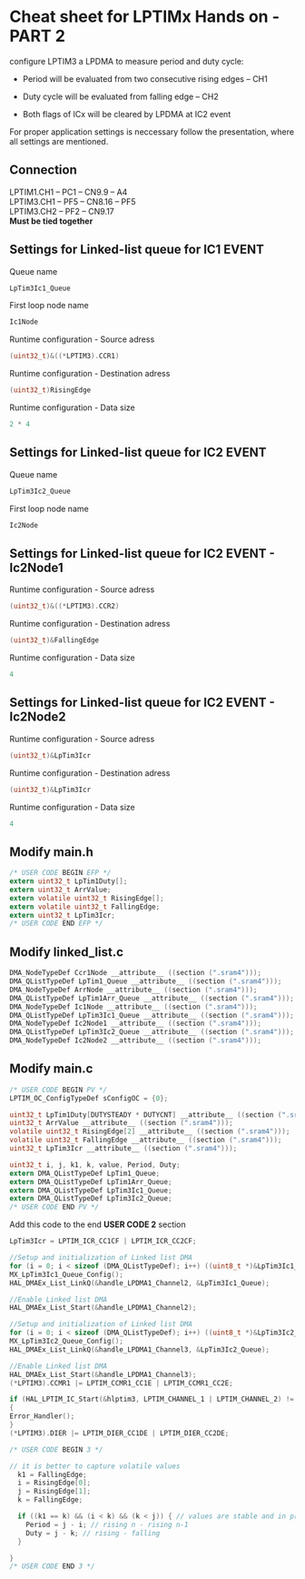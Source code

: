 # Cheat sheet for LPTIMx Hands on - PART 2
configure LPTIM3 a LPDMA to measure period and duty cycle:<br>

- Period will be evaluated from two consecutive rising edges – CH1<br>
  
- Duty cycle will be evaluated from falling edge – CH2<br>

- Both flags of ICx will be cleared by LPDMA at IC2 event<br> 

For proper application settings is neccessary follow the presentation, where all settings are mentioned.

## Connection

LPTIM1.CH1 – PC1 – CN9.9 – A4<br>
LPTIM3.CH1 – PF5 – CN8.16 – PF5<br>
LPTIM3.CH2 – PF2 – CN9.17<br>
**Must be tied together**

## Settings for Linked-list queue for IC1 EVENT 

Queue name

```c
LpTim3Ic1_Queue
```

First loop node name

```c
Ic1Node
```

Runtime configuration - Source adress

```c
(uint32_t)&((*LPTIM3).CCR1)
```

Runtime configuration - Destination adress

```c
(uint32_t)RisingEdge
```

Runtime configuration - Data size

```c
2 * 4
```

## Settings for Linked-list queue for IC2 EVENT 

Queue name

```c
LpTim3Ic2_Queue
```

First loop node name

```c
Ic2Node
```

## Settings for Linked-list queue for IC2 EVENT - Ic2Node1

Runtime configuration - Source adress

```c
(uint32_t)&((*LPTIM3).CCR2)
```

Runtime configuration - Destination adress

```c
(uint32_t)&FallingEdge
```

Runtime configuration - Data size

```c
4
```

## Settings for Linked-list queue for IC2 EVENT - Ic2Node2

Runtime configuration - Source adress

```c
(uint32_t)&LpTim3Icr
```

Runtime configuration - Destination adress

```c
(uint32_t)&LpTim3Icr
```

Runtime configuration - Data size

```c
4
```

## Modify main.h

```c
/* USER CODE BEGIN EFP */
extern uint32_t LpTim1Duty[];
extern uint32_t ArrValue;
extern volatile uint32_t RisingEdge[];
extern volatile uint32_t FallingEdge;
extern uint32_t LpTim3Icr;
/* USER CODE END EFP */

```

## Modify linked_list.c

```c
DMA_NodeTypeDef Ccr1Node __attribute__ ((section (".sram4")));
DMA_QListTypeDef LpTim1_Queue __attribute__ ((section (".sram4")));
DMA_NodeTypeDef ArrNode __attribute__ ((section (".sram4")));
DMA_QListTypeDef LpTim1Arr_Queue __attribute__ ((section (".sram4")));
DMA_NodeTypeDef Ic1Node __attribute__ ((section (".sram4")));
DMA_QListTypeDef LpTim3Ic1_Queue __attribute__ ((section (".sram4")));
DMA_NodeTypeDef Ic2Node1 __attribute__ ((section (".sram4")));
DMA_QListTypeDef LpTim3Ic2_Queue __attribute__ ((section (".sram4")));
DMA_NodeTypeDef Ic2Node2 __attribute__ ((section (".sram4")));
```

## Modify main.c

```c
/* USER CODE BEGIN PV */
LPTIM_OC_ConfigTypeDef sConfigOC = {0};

uint32_t LpTim1Duty[DUTYSTEADY * DUTYCNT] __attribute__ ((section (".sram4")));
uint32_t ArrValue __attribute__ ((section (".sram4")));
volatile uint32_t RisingEdge[2] __attribute__ ((section (".sram4")));
volatile uint32_t FallingEdge __attribute__ ((section (".sram4")));
uint32_t LpTim3Icr __attribute__ ((section (".sram4")));

uint32_t i, j, k1, k, value, Period, Duty;
extern DMA_QListTypeDef LpTim1_Queue;
extern DMA_QListTypeDef LpTim1Arr_Queue;
extern DMA_QListTypeDef LpTim3Ic1_Queue;
extern DMA_QListTypeDef LpTim3Ic2_Queue;
/* USER CODE END PV */
```

Add this code to the end **USER CODE 2** section<br>

```c
LpTim3Icr = LPTIM_ICR_CC1CF | LPTIM_ICR_CC2CF;

//Setup and initialization of Linked list DMA
for (i = 0; i < sizeof (DMA_QListTypeDef); i++) ((uint8_t *)&LpTim3Ic1_Queue)[i] = 0;
MX_LpTim3Ic1_Queue_Config();
HAL_DMAEx_List_LinkQ(&handle_LPDMA1_Channel2, &LpTim3Ic1_Queue);

//Enable Linked list DMA
HAL_DMAEx_List_Start(&handle_LPDMA1_Channel2);

//Setup and initialization of Linked list DMA
for (i = 0; i < sizeof (DMA_QListTypeDef); i++) ((uint8_t *)&LpTim3Ic2_Queue)[i] = 0;
MX_LpTim3Ic2_Queue_Config();
HAL_DMAEx_List_LinkQ(&handle_LPDMA1_Channel3, &LpTim3Ic2_Queue);

//Enable Linked list DMA
HAL_DMAEx_List_Start(&handle_LPDMA1_Channel3);
(*LPTIM3).CCMR1 |= LPTIM_CCMR1_CC1E | LPTIM_CCMR1_CC2E;

if (HAL_LPTIM_IC_Start(&hlptim3, LPTIM_CHANNEL_1 | LPTIM_CHANNEL_2) != HAL_OK)
{
Error_Handler();
}
(*LPTIM3).DIER |= LPTIM_DIER_CC1DE | LPTIM_DIER_CC2DE;

```

```c
/* USER CODE BEGIN 3 */

// it is better to capture volatile values
  k1 = FallingEdge;
  i = RisingEdge[0];
  j = RisingEdge[1];
  k = FallingEdge;

  if ((k1 == k) && (i < k) && (k < j)) { // values are stable and in proper order
    Period = j - i; // rising n - rising n-1
    Duty = j - k; // rising - falling
  }

}
/* USER CODE END 3 */  
```
